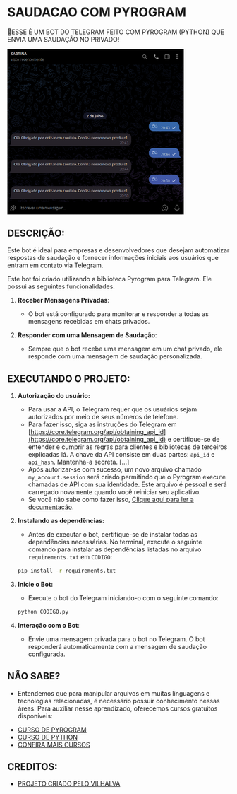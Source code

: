 # SAUDACAO COM PYROGRAM
🤤ESSE É UM BOT DO TELEGRAM FEITO COM PYROGRAM (PYTHON) QUE ENVIA UMA SAUDAÇÃO NO PRIVADO!

<img src="FOTO.png" align="center" width="400"> <br>

## DESCRIÇÃO:
Este bot é ideal para empresas e desenvolvedores que desejam automatizar respostas de saudação e fornecer informações iniciais aos usuários que entram em contato via Telegram.

Este bot foi criado utilizando a biblioteca Pyrogram para Telegram. Ele possui as seguintes funcionalidades:

1. **Receber Mensagens Privadas**:
   - O bot está configurado para monitorar e responder a todas as mensagens recebidas em chats privados.

2. **Responder com uma Mensagem de Saudação**:
   - Sempre que o bot recebe uma mensagem em um chat privado, ele responde com uma mensagem de saudação personalizada.

## EXECUTANDO O PROJETO:
1. **Autorização do usuário:**
   - Para usar a API, o Telegram requer que os usuários sejam autorizados por meio de seus números de telefone.
   - Para fazer isso, siga as instruções do Telegram em [https://core.telegram.org/api/obtaining_api_id](https://core.telegram.org/api/obtaining_api_id) e certifique-se de entender e cumprir as regras para clientes e bibliotecas de terceiros explicadas lá. A chave da API consiste em duas partes: `api_id` e `api_hash`. Mantenha-a secreta. [...]
   - Após autorizar-se com sucesso, um novo arquivo chamado `my_account.session` será criado permitindo que o Pyrogram execute chamadas de API com sua identidade. Este arquivo é pessoal e será carregado novamente quando você reiniciar seu aplicativo.
   - Se você não sabe como fazer isso, [Clique aqui para ler a documentação](https://docs.pyrogram.org/start/auth).

2. **Instalando as dependências:**
   - Antes de executar o bot, certifique-se de instalar todas as dependências necessárias. No terminal, execute o seguinte comando para instalar as dependências listadas no arquivo `requirements.txt` em `CODIGO`:
   ```bash
   pip install -r requirements.txt
   ```

3. **Inicie o Bot:**
   - Execute o bot do Telegram iniciando-o com o seguinte comando:
    ```bash
    python CODIGO.py
    ```

4. **Interação com o Bot**:
   - Envie uma mensagem privada para o bot no Telegram. O bot responderá automaticamente com a mensagem de saudação configurada.

## NÃO SABE?
- Entendemos que para manipular arquivos em muitas linguagens e tecnologias relacionadas, é necessário possuir conhecimento nessas áreas. Para auxiliar nesse aprendizado, oferecemos cursos gratuitos disponíveis:
* [CURSO DE PYROGRAM](https://github.com/VILHALVA/CURSO-DE-PYROGRAM)
* [CURSO DE PYTHON](https://github.com/VILHALVA/CURSO-DE-PYTHON)
* [CONFIRA MAIS CURSOS](https://github.com/VILHALVA?tab=repositories&q=+topic:CURSO)

## CREDITOS:
- [PROJETO CRIADO PELO VILHALVA](https://github.com/VILHALVA)


